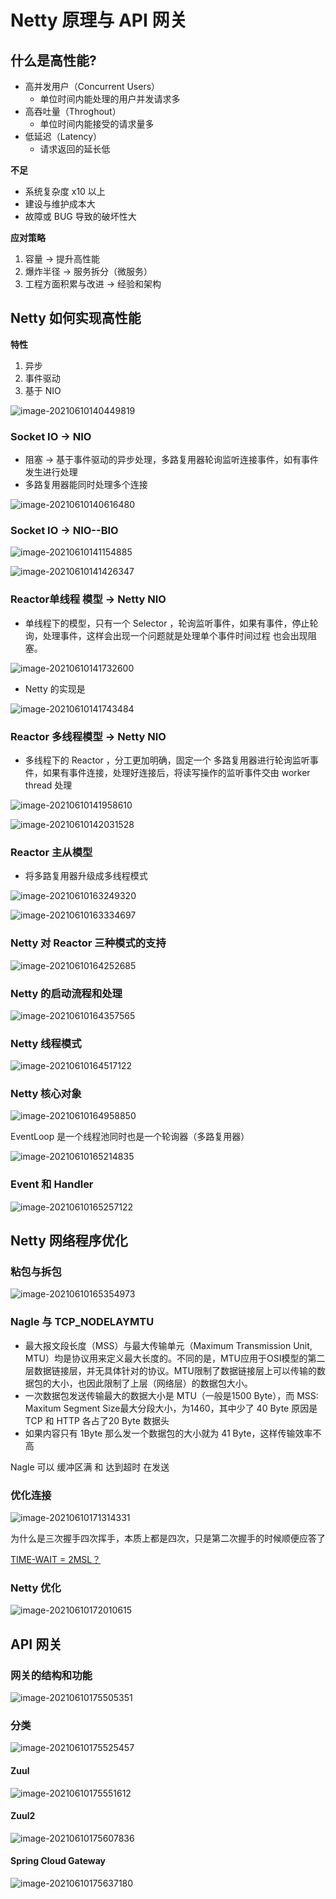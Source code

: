 # Netty 原理与 API 网关

## 什么是高性能?

- 高并发用户（Concurrent Users）
  - 单位时间内能处理的用户并发请求多
- 高吞吐量（Throghout）
  - 单位时间内能接受的请求量多
- 低延迟（Latency）
  - 请求返回的延长低

**不足**

- 系统复杂度 x10 以上
- 建设与维护成本大
- 故障或 BUG 导致的破坏性大

**应对策略**

1. 容量 -> 提升高性能
2. 爆炸半径 -> 服务拆分（微服务）
3. 工程方面积累与改进 -> 经验和架构

## Netty 如何实现高性能

**特性**

1. 异步
2. 事件驱动
3. 基于 NIO

![image-20210610140449819](images/week02/image-20210610140449819.png)

### Socket IO -> NIO

- 阻塞 -> 基于事件驱动的异步处理，多路复用器轮询监听连接事件，如有事件发生进行处理
- 多路复用器能同时处理多个连接

![image-20210610140616480](images/week02/image-20210610140616480.png)

### Socket IO -> NIO--BIO

![image-20210610141154885](images/week02/image-20210610141154885.png)

![image-20210610141426347](images/week02/image-20210610141426347.png)

### Reactor单线程 模型 -> Netty NIO

- 单线程下的模型，只有一个 Selector ，轮询监听事件，如果有事件，停止轮询，处理事件，这样会出现一个问题就是处理单个事件时间过程 也会出现阻塞。

![image-20210610141732600](images/week02/image-20210610141732600.png)

- Netty 的实现是

![image-20210610141743484](images/week02/image-20210610141743484.png)



### Reactor 多线程模型 -> Netty NIO

- 多线程下的 Reactor ，分工更加明确，固定一个 多路复用器进行轮询监听事件，如果有事件连接，处理好连接后，将读写操作的监听事件交由 worker thread 处理

![image-20210610141958610](images/week02/image-20210610141958610.png)



![image-20210610142031528](images/week02/image-20210610142031528.png)

### Reactor 主从模型

- 将多路复用器升级成多线程模式

![image-20210610163249320](images/week02/image-20210610163249320.png)

![image-20210610163334697](images/week02/image-20210610163334697.png)

### Netty 对 Reactor 三种模式的支持

![image-20210610164252685](images/week02/image-20210610164252685.png)

### Netty 的启动流程和处理

![image-20210610164357565](images/week02/image-20210610164357565.png)

### Netty 线程模式

![image-20210610164517122](images/week02/image-20210610164517122.png)

### Netty 核心对象

![image-20210610164958850](images/week02/image-20210610164958850.png)

EventLoop 是一个线程池同时也是一个轮询器（多路复用器）

![image-20210610165214835](images/week02/image-20210610165214835.png)

### Event 和 Handler

![image-20210610165257122](images/week02/image-20210610165257122.png)

## Netty 网络程序优化

### 粘包与拆包

![image-20210610165354973](images/week02/image-20210610165354973.png)

### Nagle 与 TCP_NODELAYMTU

- 最大报文段长度（MSS）与最大传输单元（Maximum Transmission Unit, MTU）均是协议用来定义最大长度的。不同的是，MTU应用于OSI模型的第二层数据链接层，并无具体针对的协议。MTU限制了数据链接层上可以传输的数据包的大小，也因此限制了上层（网络层）的数据包大小。
- 一次数据包发送传输最大的数据大小是 MTU（一般是1500 Byte），而 MSS: Maxitum Segment Size最大分段大小，为1460，其中少了 40 Byte 原因是 TCP 和 HTTP 各占了20 Byte 数据头
- 如果内容只有 1Byte 那么发一个数据包的大小就为 41 Byte，这样传输效率不高

Nagle 可以 缓冲区满 和 达到超时 在发送



### 优化连接

![image-20210610171314331](images/week02/image-20210610171314331.png)

为什么是三次握手四次挥手，本质上都是四次，只是第二次握手的时候顺便应答了

[TIME-WAIT = 2MSL？](https://blog.csdn.net/xiaofei0859/article/details/6044694)

### Netty 优化

![image-20210610172010615](images/week02/image-20210610172010615.png)

## API 网关

### 网关的结构和功能

![image-20210610175505351](images/week02/image-20210610175505351.png)

### 分类

![image-20210610175525457](images/week02/image-20210610175525457.png)

#### Zuul

![image-20210610175551612](images/week02/image-20210610175551612.png)

#### Zuul2

![image-20210610175607836](images/week02/image-20210610175607836.png)

#### Spring Cloud Gateway

![image-20210610175637180](images/week02/image-20210610175637180.png)
